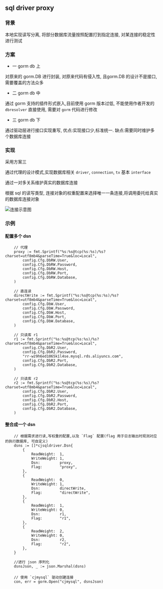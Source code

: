 ## sql driver proxy

### 背景

本地实现读写分离, 将部分数据库流量按照配置打到指定连接, 对某连接的稳定性进行测试

### 方案
- 一 gorm db 上

对原来的 gorm.DB 进行封装, 对原来代码有侵入性, 且gorm.DB 的设计不是接口, 需要覆盖的方法众多

- 二 gorm db 中

通过 gorm 支持的插件形式嵌入,目前使用 gorm 版本过低, 不能使用作者开发的 <code>dbresolver</code> 直接使用, 需要对 <code>gorm</code> 代码进行修改

- 三 gorm db 下

通过驱动层进行接口实现重写, 优点:实现接口少,标准统一. 缺点:需要同时维护多个数据库连接

### 实现

采用方案三

通过代理的设计模式,实现数据库相关 <code>driver</code>, <code>connection</code>, <code>tx</code> 基本 <code>interface</code>

通过一对多关系维护真实的数据库连接

根据 sql 的读写类型, 连接对象的权重配置来选择唯一一条连接,将调用委托给真实的数据库连接对象


![连接示意图](https://res.caijiyouxi.com/static/activity/pre/2022-06-10-17-22-02.6694.png)



### 示例

#### 配置多个 dsn
```golang
    // 代理
	proxy := fmt.Sprintf("%s:%s@tcp(%s:%s)/%s?charset=utf8mb4&parseTime=True&loc=Local",
		config.Cfg.DbRW.User,
		config.Cfg.DbRW.Password,
		config.Cfg.DbRW.Host,
		config.Cfg.DbRW.Port,
		config.Cfg.DbRW.Database,
	)

	// 直连读
	directWrite := fmt.Sprintf("%s:%s@tcp(%s:%s)/%s?charset=utf8mb4&parseTime=True&loc=Local",
		config.Cfg.DbW.User,
		config.Cfg.DbW.Password,
		config.Cfg.DbW.Host,
		config.Cfg.DbW.Port,
		config.Cfg.DbW.Database,
	)

    // 只读库 r1
	r1 := fmt.Sprintf("%s:%s@tcp(%s:%s)/%s?charset=utf8mb4&parseTime=True&loc=Local",
		config.Cfg.DbR2.User,
		config.Cfg.DbR2.Password,
		"rr-wz9h6ed1065k1l4se.mysql.rds.aliyuncs.com",
		config.Cfg.DbR2.Port,
		config.Cfg.DbR2.Database,
	)

    // 只读库 r2
	r2 := fmt.Sprintf("%s:%s@tcp(%s:%s)/%s?charset=utf8mb4&parseTime=True&loc=Local",
		config.Cfg.DbR2.User,
		config.Cfg.DbR2.Password,
		config.Cfg.DbR2.Host,
		config.Cfg.DbR2.Port,
		config.Cfg.DbR2.Database,
	)
```


#### 整合成一个 dsn
```golang
    // 根据需求进行读,写权重的配置,以及 `Flag` 配置(flag 用于日志输出时观测对应的执行数据库, 可自定义)
	dsns := []*cjsqldriver.Dsn{
		{
			ReadWeight:  1,
			WriteWeight: 1,
			Dsn:         proxy,
			Flag:        "proxy",
		},
		{
			ReadWeight:  0,
			WriteWeight: 1,
			Dsn:         directWrite,
			Flag:        "directWrite",
		},
		{
			ReadWeight:  1,
			WriteWeight: 0,
			Dsn:         r1,
			Flag:        "r1",
		},
		{
			ReadWeight:  2,
			WriteWeight: 0,
			Dsn:         r2,
			Flag:        "r2",
		},
	}

    //进行 json 序列化
	dsnsJson, _ := json.Marshal(dsns)
```


####
```golang
    // 使用 `cjmysql` 驱动创建连接
    con, err = gorm.Open("cjmysql", dsnsJson)
```